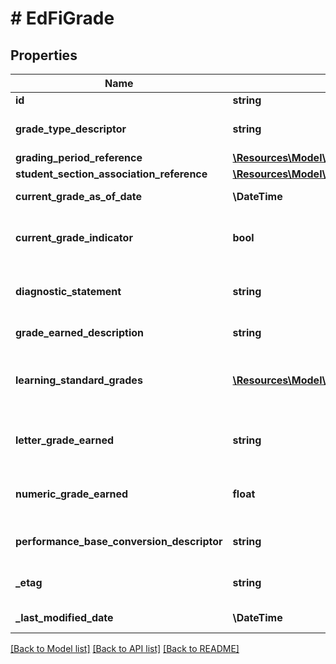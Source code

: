 # # EdFiGrade

## Properties

Name | Type | Description | Notes
------------ | ------------- | ------------- | -------------
**id** | **string** |  | [optional]
**grade_type_descriptor** | **string** | The type of grade reported (e.g., exam, final, grading period). |
**grading_period_reference** | [**\Resources\Model\EdFiGradingPeriodReference**](EdFiGradingPeriodReference.md) |  |
**student_section_association_reference** | [**\Resources\Model\EdFiStudentSectionAssociationReference**](EdFiStudentSectionAssociationReference.md) |  |
**current_grade_as_of_date** | **\DateTime** | As-Of date for a grade posted as the current grade. | [optional]
**current_grade_indicator** | **bool** | An indicator that the posted grade is an interim grade for the grading period and not the final grade. | [optional]
**diagnostic_statement** | **string** | A statement provided by the teacher that provides information in addition to the grade or assessment score. | [optional]
**grade_earned_description** | **string** | A description of the grade earned by the learner. | [optional]
**learning_standard_grades** | [**\Resources\Model\EdFiGradeLearningStandardGrade[]**](EdFiGradeLearningStandardGrade.md) | An unordered collection of gradeLearningStandardGrades. A collection of learning standards associated with the grade. | [optional]
**letter_grade_earned** | **string** | A final or interim (grading period) indicator of student performance in a class as submitted by the instructor. | [optional]
**numeric_grade_earned** | **float** | A final or interim (grading period) indicator of student performance in a class as submitted by the instructor. | [optional]
**performance_base_conversion_descriptor** | **string** | A conversion of the level to a standard set of performance levels. | [optional]
**_etag** | **string** | A unique system-generated value that identifies the version of the resource. | [optional]
**_last_modified_date** | **\DateTime** | The date and time the resource was last modified. | [optional]

[[Back to Model list]](../../README.md#models) [[Back to API list]](../../README.md#endpoints) [[Back to README]](../../README.md)
